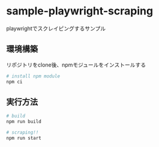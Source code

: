 # sample-playwright-scraping

playwrightでスクレイピングするサンプル

## 環境構築

リポジトリをclone後、npmモジュールをインストールする

```bash
# install npm module
npm ci
```

## 実行方法

```bash
# build
npm run build

# scraping!!
npm run start
```
